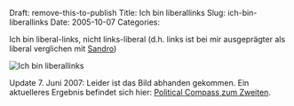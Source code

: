 Draft: remove-this-to-publish
Title: Ich bin liberallinks
Slug: ich-bin-liberallinks
Date: 2005-10-07
Categories:

Ich bin liberal-links, nicht links-liberal (d.h. links ist bei mir ausgeprägter als liberal verglichen mit [Sandro](http://wahlblog.freeflux.net/blog/archive/2005/10/07/ich-bin-linksliberal.html))

![Ich bin liberallinks](/wp-content/upload/politicalcompassmk.gif)

Update 7. Juni 2007: Leider ist das Bild abhanden gekommen. Ein aktuelleres Ergebnis befindet sich hier: [Political Compass zum Zweiten](http://spinlock.ch/blog/2007/06/07/political-compass-zum-zweiten/).
